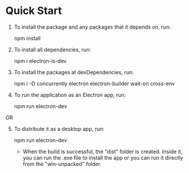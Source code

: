 # Quick Start #

1) To install the package and any packages that it depends on, run:

	npm install


2) To install all dependencies, run:

	npm i electron-is-dev


3) To install the packages at devDependencies, run:

	npm i -D concurrently electron electron-builder wait-on cross-env


4) To run the application as an Electron app, run:

	npm run electron-dev

OR

5) To distribute it as a desktop app, run:

	npm run electron-dev
	
	- When the build is successful, the "dist" folder is created. Inside it, you can run the .exe file to install the app or you can run it directly from the "win-unpacked" folder.
